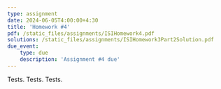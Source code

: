 ```yaml
---
type: assignment
date: 2024-06-05T4:00:00+4:30
title: 'Homework #4'
pdf: /static_files/assignments/ISIHomework4.pdf
solutions: /static_files/assignments/ISIHomework3Part2Solution.pdf
due_event: 
    type: due
    description: 'Assignment #4 due'
---
```


Tests. Tests. Tests.
